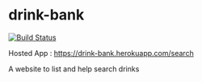 # drink-bank

[![Build Status](https://travis-ci.org/abdulfataiaka/drink-bank.svg?branch=master)](https://travis-ci.org/abdulfataiaka/drink-bank)

Hosted App : https://drink-bank.herokuapp.com/search

A website to list and help search drinks
